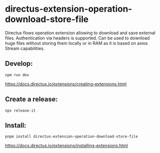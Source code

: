 # directus-extension-operation-download-store-file
Directus flows operation extension allowing to download and save external files. Authentication via headers is supported.
Can be used to download huge files without storing them locally or in RAM as it is based on axios Stream capabilities.

## Develop:
```
npm run dev
```
https://docs.directus.io/extensions/creating-extensions.html

## Create a release:
```
npx release-it
```

## Install:
```
pnpm install directus-extension-operation-download-store-file
```
https://docs.directus.io/extensions/installing-extensions.html
